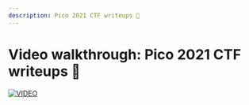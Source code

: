 ```yaml
---
description: Pico 2021 CTF writeups 💜
---
```


# Video walkthrough: Pico 2021 CTF writeups 💜

[![VIDEO](https://img.youtube.com/vi/YGQAvJ__12k/0.jpg)](https://youtu.be/YGQAvJ__12k "Pico 2021 CTF")
